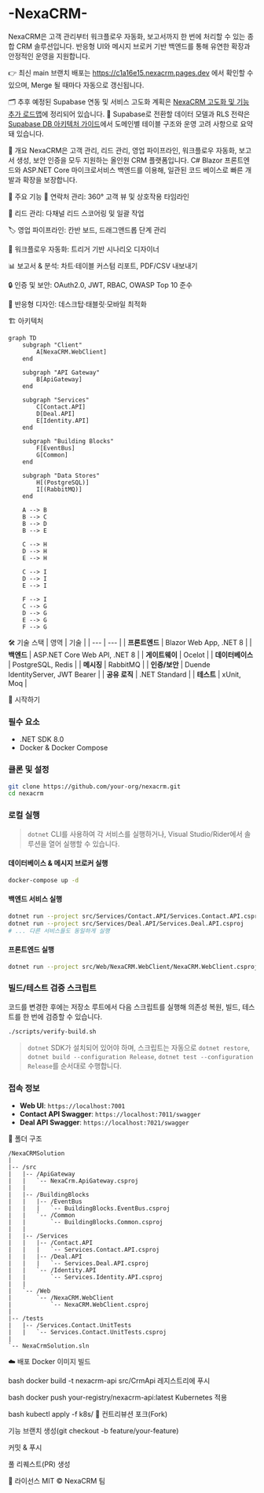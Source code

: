 # -NexaCRM-
NexaCRM은 고객 관리부터 워크플로우 자동화, 보고서까지 한 번에 처리할 수 있는 종합 CRM 솔루션입니다. 반응형 UI와 메시지 브로커 기반 백엔드를 통해 유연한 확장과 안정적인 운영을 지원합니다.

👉 최신 main 브랜치 배포는 https://c1a16e15.nexacrm.pages.dev 에서 확인할 수 있으며, Merge 될 때마다 자동으로 갱신됩니다.

🗂️ 추후 예정된 Supabase 연동 및 서비스 고도화 계획은 [NexaCRM 고도화 및 기능 추가 로드맵](NexaCRM_Enhancement_Roadmap.md)에 정리되어 있습니다.
🧱 Supabase로 전환할 데이터 모델과 RLS 전략은 [Supabase DB 아키텍처 가이드](supabase/DB_ARCHITECTURE.md)에서 도메인별 테이블 구조와 운영 고려 사항으로 요약돼 있습니다.

📝 개요
NexaCRM은 고객 관리, 리드 관리, 영업 파이프라인, 워크플로우 자동화, 보고서 생성, 보안 인증을 모두 지원하는 올인원 CRM 플랫폼입니다.
C# Blazor 프론트엔드와 ASP.NET Core 마이크로서비스 백엔드를 이용해, 일관된 코드 베이스로 빠른 개발과 확장을 보장합니다.

🚀 주요 기능
📇 연락처 관리: 360° 고객 뷰 및 상호작용 타임라인

💼 리드 관리: 다채널 리드 스코어링 및 일괄 작업

🏷️ 영업 파이프라인: 칸반 보드, 드래그앤드롭 단계 관리

🤖 워크플로우 자동화: 트리거 기반 시나리오 디자이너

📊 보고서 & 분석: 차트·테이블 커스텀 리포트, PDF/CSV 내보내기

🔒 인증 및 보안: OAuth2.0, JWT, RBAC, OWASP Top 10 준수

📱 반응형 디자인: 데스크탑·태블릿·모바일 최적화

🏗️ 아키텍처
```mermaid
graph TD
    subgraph "Client"
        A[NexaCRM.WebClient]
    end

    subgraph "API Gateway"
        B[ApiGateway]
    end

    subgraph "Services"
        C[Contact.API]
        D[Deal.API]
        E[Identity.API]
    end

    subgraph "Building Blocks"
        F[EventBus]
        G[Common]
    end

    subgraph "Data Stores"
        H[(PostgreSQL)]
        I[(RabbitMQ)]
    end

    A --> B
    B --> C
    B --> D
    B --> E

    C --> H
    D --> H
    E --> H

    C --> I
    D --> I
    E --> I

    F --> I
    C --> G
    D --> G
    E --> G
    F --> G
```

🛠️ 기술 스택
| 영역 | 기술 |
| --- | --- |
| **프론트엔드** | Blazor Web App, .NET 8 |
| **백엔드** | ASP.NET Core Web API, .NET 8 |
| **게이트웨이** | Ocelot |
| **데이터베이스** | PostgreSQL, Redis |
| **메시징** | RabbitMQ |
| **인증/보안** | Duende IdentityServer, JWT Bearer |
| **공유 로직** | .NET Standard |
| **테스트** | xUnit, Moq |

🏁 시작하기
### 필수 요소
- .NET SDK 8.0
- Docker & Docker Compose

### 클론 및 설정
```bash
git clone https://github.com/your-org/nexacrm.git
cd nexacrm
```

### 로컬 실행
> `dotnet` CLI를 사용하여 각 서비스를 실행하거나, Visual Studio/Rider에서 솔루션을 열어 실행할 수 있습니다.

#### 데이터베이스 & 메시지 브로커 실행
```bash
docker-compose up -d
```

#### 백엔드 서비스 실행
```bash
dotnet run --project src/Services/Contact.API/Services.Contact.API.csproj
dotnet run --project src/Services/Deal.API/Services.Deal.API.csproj
# ... 다른 서비스들도 동일하게 실행
```

#### 프론트엔드 실행
```bash
dotnet run --project src/Web/NexaCRM.WebClient/NexaCRM.WebClient.csproj
```

### 빌드/테스트 검증 스크립트
코드를 변경한 후에는 저장소 루트에서 다음 스크립트를 실행해 의존성 복원, 빌드, 테스트를 한 번에 검증할 수 있습니다.

```bash
./scripts/verify-build.sh
```

> `dotnet` SDK가 설치되어 있어야 하며, 스크립트는 자동으로 `dotnet restore`, `dotnet build --configuration Release`, `dotnet test --configuration Release`를 순서대로 수행합니다.

### 접속 정보
-   **Web UI**: `https://localhost:7001`
-   **Contact API Swagger**: `https://localhost:7011/swagger`
-   **Deal API Swagger**: `https://localhost:7021/swagger`

📁 폴더 구조
```
/NexaCRMSolution
|
|-- /src
|   |-- /ApiGateway
|   |   `-- NexaCrm.ApiGateway.csproj
|   |
|   |-- /BuildingBlocks
|   |   |-- /EventBus
|   |   |   `-- BuildingBlocks.EventBus.csproj
|   |   `-- /Common
|   |       `-- BuildingBlocks.Common.csproj
|   |
|   |-- /Services
|   |   |-- /Contact.API
|   |   |   `-- Services.Contact.API.csproj
|   |   |-- /Deal.API
|   |   |   `-- Services.Deal.API.csproj
|   |   `-- /Identity.API
|   |       `-- Services.Identity.API.csproj
|   |
|   `-- /Web
|       `-- /NexaCRM.WebClient
|           `-- NexaCRM.WebClient.csproj
|
|-- /tests
|   |-- /Services.Contact.UnitTests
|   |   `-- Services.Contact.UnitTests.csproj
|
`-- NexaCrmSolution.sln
```
☁️ 배포
Docker 이미지 빌드

bash
docker build -t nexacrm-api src/CrmApi
레지스트리에 푸시

bash
docker push your-registry/nexacrm-api:latest
Kubernetes 적용

bash
kubectl apply -f k8s/
🤝 컨트리뷰션
포크(Fork)

기능 브랜치 생성(git checkout -b feature/your-feature)

커밋 & 푸시

풀 리퀘스트(PR) 생성

📄 라이선스
MIT © NexaCRM 팀
